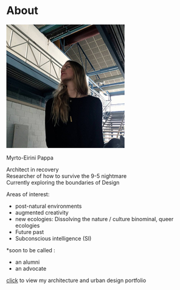 # About

![](profile.jpg)

Myrto-Eirini Pappa

Architect in recovery  
Researcher of how to survive the 9-5 nightmare  
Currently exploring the boundaries of Design  

Areas of interest:  
- post-natural environments  
- augmented creativity  
- new ecologies: Dissolving the nature / culture binominal, queer ecologies  
- Future past  
- Subconscious intelligence (SI)  

*soon to be called :  
- an alumni  
- an advocate

[click](https://issuu.com/myrtopappa9/docs/portfolio) to view my architecture and urban design portfolio 
